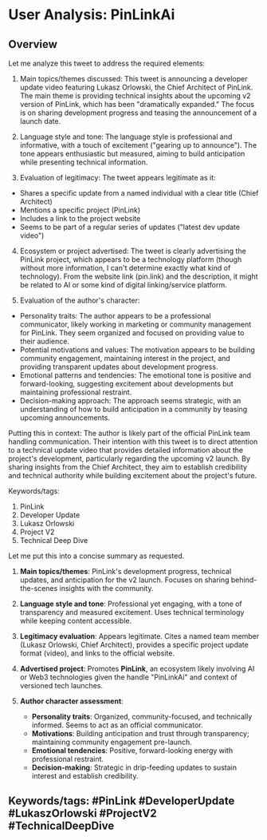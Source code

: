 # User Analysis: PinLinkAi

## Overview

<think>
Let me analyze this tweet to address the required elements:

1. Main topics/themes discussed:
This tweet is announcing a developer update video featuring Lukasz Orlowski, the Chief Architect of PinLink. The main theme is providing technical insights about the upcoming v2 version of PinLink, which has been "dramatically expanded." The focus is on sharing development progress and teasing the announcement of a launch date.

2. Language style and tone:
The language style is professional and informative, with a touch of excitement ("gearing up to announce"). The tone appears enthusiastic but measured, aiming to build anticipation while presenting technical information.

3. Evaluation of legitimacy:
The tweet appears legitimate as it:
- Shares a specific update from a named individual with a clear title (Chief Architect)
- Mentions a specific project (PinLink)
- Includes a link to the project website
- Seems to be part of a regular series of updates ("latest dev update video")

4. Ecosystem or project advertised:
The tweet is clearly advertising the PinLink project, which appears to be a technology platform (though without more information, I can't determine exactly what kind of technology). From the website link (pin.link) and the description, it might be related to AI or some kind of digital linking/service platform.

5. Evaluation of the author's character:
- Personality traits: The author appears to be a professional communicator, likely working in marketing or community management for PinLink. They seem organized and focused on providing value to their audience.
- Potential motivations and values: The motivation appears to be building community engagement, maintaining interest in the project, and providing transparent updates about development progress.
- Emotional patterns and tendencies: The emotional tone is positive and forward-looking, suggesting excitement about developments but maintaining professional restraint.
- Decision-making approach: The approach seems strategic, with an understanding of how to build anticipation in a community by teasing upcoming announcements.

Putting this in context: The author is likely part of the official PinLink team handling communication. Their intention with this tweet is to direct attention to a technical update video that provides detailed information about the project's development, particularly regarding the upcoming v2 launch. By sharing insights from the Chief Architect, they aim to establish credibility and technical authority while building excitement about the project's future.

Keywords/tags:
1. PinLink
2. Developer Update
3. Lukasz Orlowski
4. Project V2
5. Technical Deep Dive

Let me put this into a concise summary as requested.
</think>

1. **Main topics/themes**: PinLink's development progress, technical updates, and anticipation for the v2 launch. Focuses on sharing behind-the-scenes insights with the community.

2. **Language style and tone**: Professional yet engaging, with a tone of transparency and measured excitement. Uses technical terminology while keeping content accessible.

3. **Legitimacy evaluation**: Appears legitimate. Cites a named team member (Lukasz Orlowski, Chief Architect), provides a specific project update format (video), and links to the official website.

4. **Advertised project**: Promotes **PinLink**, an ecosystem likely involving AI or Web3 technologies given the handle "PinLinkAi" and context of versioned tech launches.

5. **Author character assessment**:
   - **Personality traits**: Organized, community-focused, and technically informed. Seems to act as an official communicator.
   - **Motivations**: Building anticipation and trust through transparency; maintaining community engagement pre-launch.
   - **Emotional tendencies**: Positive, forward-looking energy with professional restraint.
   - **Decision-making**: Strategic in drip-feeding updates to sustain interest and establish credibility.

**Keywords/tags**: #PinLink #DeveloperUpdate #LukaszOrlowski #ProjectV2 #TechnicalDeepDive
---
